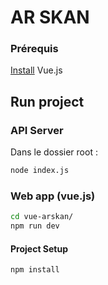 # AR SKAN

### Prérequis

[Install](https://vuejs.org/guide/quick-start.html) Vue.js

## Run project

### API Server 

Dans le dossier root : 

```sh
node index.js
```

### Web app (vue.js)   

```sh
cd vue-arskan/   
npm run dev
```   

#### Project Setup

```sh
npm install
```